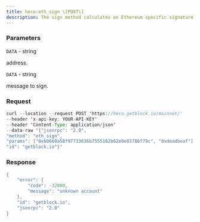 ```yaml
---
title: heco:eth_sign \[POST\]
description: The sign method calculates an Ethereum specific signature withsign(keccak256(\x19Ethereum Signed Message\n + len(message) +message))).By adding a prefix to the message makes the calculated signaturerecognisable as an Ethereum specific signature. This prevents misusewhere a malicious DApp can sign arbitrary data (e.g. transaction) anduse the signature to impersonate the victim.Note the address to sign with must be unlocked.
---
```


### Parameters


`DATA` - string

address.

`DATA` - string

message to sign.

### Request

``` java
curl --location --request POST 'https://heco.getblock.io/mainnet/' 
--header 'x-api-key: YOUR-API-KEY' 
--header 'Content-Type: application/json' 
--data-raw '{"jsonrpc": "2.0",
"method": "eth_sign",
"params": ["0xb0660a58f97733636b7555162b62e0e83786f79c", "0xdeadbeaf"],
"id": "getblock.io"}'
```

###  Response

``` java
{
    "error": {
        "code": -32000,
        "message": "unknown account"
    },
    "id": "getblock.io",
    "jsonrpc": "2.0"
}
```

